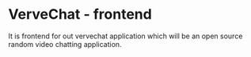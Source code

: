 # VerveChat - frontend
It is frontend for out vervechat application which will be an open source random video chatting application.

